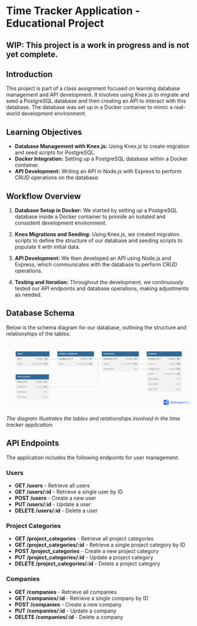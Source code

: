 # Time Tracker Application - Educational Project

## WIP: This project is a work in progress and is not yet complete.

## Introduction
This project is part of a class assignment focused on learning database management and API development. It involves using Knex.js to migrate and seed a PostgreSQL database and then creating an API to interact with this database. The database was set up in a Docker container to mimic a real-world development environment.

## Learning Objectives
- **Database Management with Knex.js:** Using Knex.js to create migration and seed scripts for PostgreSQL.
- **Docker Integration:** Setting up a PostgreSQL database within a Docker container.
- **API Development:** Writing an API in Node.js with Express to perform CRUD operations on the database.

## Workflow Overview
1. **Database Setup in Docker:** We started by setting up a PostgreSQL database inside a Docker container to provide an isolated and consistent development environment.

2. **Knex Migrations and Seeding:** Using Knex.js, we created migration scripts to define the structure of our database and seeding scripts to populate it with initial data.

3. **API Development:** We then developed an API using Node.js and Express, which communicates with the database to perform CRUD operations.

4. **Testing and Iteration:** Throughout the development, we continuously tested our API endpoints and database operations, making adjustments as needed.

## Database Schema
Below is the schema diagram for our database, outlining the structure and relationships of the tables:

![Database Schema](https://github.com/cwilliams001/sdi-blended-workshop-databases-scaffold/blob/master/media/db-diagram.png)

_The diagram illustrates the tables and relationships involved in the time tracker application._

## API Endpoints
The application includes the following endpoints for user management:

### Users
- **GET /users** - Retrieve all users
- **GET /users/:id** - Retrieve a single user by ID
- **POST /users** - Create a new user
- **PUT /users/:id** - Update a user
- **DELETE /users/:id** - Delete a user

### Project Categories
- **GET /project_categories** - Retrieve all project categories 
- **GET /project_categories/:id** - Retrieve a single project category by ID
- **POST /project_categories** - Create a new project category
- **PUT /project_categories/:id** - Update a project category
- **DELETE /project_categories/:id** - Delete a project category

### Companies
- **GET /companies** - Retrieve all companies
- **GET /companies/:id** - Retrieve a single company by ID
- **POST /companies** - Create a new company
- **PUT /companies/:id** - Update a company
- **DELETE /companies/:id** - Delete a company

